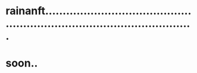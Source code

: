 # rainanft................................................................................................
# soon..
